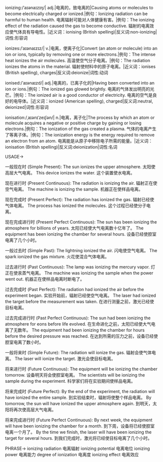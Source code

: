 ionizing:/ˈaɪənaɪzɪŋ/| adj.|电离的，致电离的|Causing atoms or molecules to become electrically charged or ionized.|例句：Ionizing radiation can be harmful to human health. 电离辐射可能对人体健康有害。|例句：The ionizing effect of the radiation caused the gas to become conductive. 辐射的电离效应使气体具有导电性。|近义词：ionising (British spelling)|反义词:non-ionizing|词性:形容词

ionizes:/ˈaɪənaɪzɪz/| v.|电离，使离子化|Convert (an atom or molecule) into an ion or ions, typically by removing one or more electrons.|例句：The intense heat ionizes the air molecules.  高温使空气分子电离。|例句：The radiation ionizes the atoms in the material. 辐射使材料中的原子电离。|近义词：ionises (British spelling), charges|反义词:deionize|词性:动词

ionised:/ˈaɪənaɪzd/| adj.|电离的，已离子化的|Having been converted into an ion or ions.|例句：The ionized gas glowed brightly. 电离的气体发出明亮的光芒。|例句：The ionized air is a good conductor of electricity. 电离的空气是良好的电导体。|近义词：ionized (American spelling), charged|反义词:neutral, deionized|词性:形容词

ionisation:/ˌaɪənɪˈzeɪʃən/| n.|电离，离子化|The process by which an atom or molecule acquires a negative or positive charge by gaining or losing electrons.|例句：The ionization of the gas created a plasma. 气体的电离产生了等离子体。|例句：The ionization energy is the energy required to remove an electron from an atom. 电离能是从原子中移除电子所需的能量。|近义词：ionisation (British spelling)|反义词:deionization|词性:名词


USAGE->

一般现在时 (Simple Present):
The sun ionizes the upper atmosphere. 太阳使高层大气电离。
This device ionizes the water. 这个装置使水电离。

现在进行时 (Present Continuous):
The radiation is ionizing the air. 辐射正在使空气电离。
The machine is ionizing the sample. 机器正在使样品电离。

现在完成时 (Present Perfect):
The radiation has ionized the gas. 辐射已经使气体电离。
The process has ionized the molecules. 这个过程已经使分子电离。

现在完成进行时 (Present Perfect Continuous):
The sun has been ionizing the atmosphere for billions of years. 太阳已经使大气电离数十亿年了。
The equipment has been ionizing the chamber for several hours.  设备已经使腔室电离了几个小时。

一般过去时 (Simple Past):
The lightning ionized the air. 闪电使空气电离。
The spark ionized the gas mixture. 火花使混合气体电离。

过去进行时 (Past Continuous):
The lamp was ionizing the mercury vapor. 灯正在使汞蒸气电离。
The machine was ionizing the sample when the power went out.  机器正在使样品电离时断电了。

过去完成时 (Past Perfect):
The radiation had ionized the air before the experiment began. 实验开始前，辐射已经使空气电离。
The laser had ionized the target before the measurement was taken. 在进行测量之前，激光已经使目标电离。

过去完成进行时 (Past Perfect Continuous):
The sun had been ionizing the atmosphere for eons before life evolved. 在生命进化之前，太阳已经使大气电离了无数年。
The equipment had been ionizing the chamber for hours before the desired pressure was reached. 在达到所需的压力之前，设备已经使腔室电离了数小时。

一般将来时 (Simple Future):
The radiation will ionize the gas. 辐射会使气体电离。
The laser will ionize the target. 激光会使目标电离。

将来进行时 (Future Continuous):
The equipment will be ionizing the chamber tomorrow. 设备明天将会使腔室电离。
The scientists will be ionizing the sample during the experiment. 科学家们将在实验期间使样品电离。

将来完成时 (Future Perfect):
By the end of the experiment, the radiation will have ionized the entire sample. 到实验结束时，辐射将使整个样品电离。
By tomorrow, the sun will have ionized the upper atmosphere again. 到明天，太阳将再次使高层大气电离。

将来完成进行时 (Future Perfect Continuous):
By next week, the equipment will have been ionizing the chamber for a month. 到下周，设备将已经使腔室电离一个月了。
By the time we finish, the laser will have been ionizing the target for several hours. 到我们完成时，激光将已经使目标电离了几个小时。



PHRASE->
ionizing radiation 电离辐射
ionizing potential 电离电位
ionizing power 电离能力
degree of ionization 电离度
ionizing effect 电离效应
